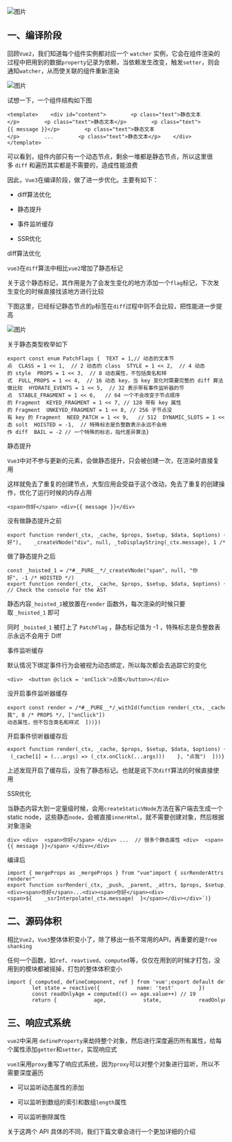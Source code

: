 ![图片](https://img-blog.csdnimg.cn/img_convert/02fa24158e90be43e765e193c66d5d45.png)

## 一、编译阶段

回顾`Vue2`，我们知道每个组件实例都对应一个 `watcher` 实例，它会在组件渲染的过程中把用到的数据`property`记录为依赖，当依赖发生改变，触发`setter`，则会通知`watcher`，从而使关联的组件重新渲染

![图片](https://img-blog.csdnimg.cn/img_convert/2c64a065ff0343e3769a1bd73eb126bb.png)

试想一下，一个组件结构如下图

```cobol
<template>    <div id="content">        <p class="text">静态文本</p>        <p class="text">静态文本</p>        <p class="text">{{ message }}</p>        <p class="text">静态文本</p>        ...        <p class="text">静态文本</p>    </div></template>
```

可以看到，组件内部只有一个动态节点，剩余一堆都是静态节点，所以这里很多 `diff` 和遍历其实都是不需要的，造成性能浪费

因此，`Vue3`在编译阶段，做了进一步优化。主要有如下：

-   diff算法优化
    
-   静态提升
    
-   事件监听缓存
    
-   SSR优化
    

diff算法优化

`vue3`在`diff`算法中相比`vue2`增加了静态标记

关于这个静态标记，其作用是为了会发生变化的地方添加一个`flag`标记，下次发生变化的时候直接找该地方进行比较

下图这里，已经标记静态节点的`p`标签在`diff`过程中则不会比较，把性能进一步提高

![图片](https://img-blog.csdnimg.cn/img_convert/20fdb4e7fb8693a5eaa18c4c1da25e88.png)

关于静态类型枚举如下

```cobol
export const enum PatchFlags {  TEXT = 1,// 动态的文本节点  CLASS = 1 << 1,  // 2 动态的 class  STYLE = 1 << 2,  // 4 动态的 style  PROPS = 1 << 3,  // 8 动态属性，不包括类名和样式  FULL_PROPS = 1 << 4,  // 16 动态 key，当 key 变化时需要完整的 diff 算法做比较  HYDRATE_EVENTS = 1 << 5,  // 32 表示带有事件监听器的节点  STABLE_FRAGMENT = 1 << 6,   // 64 一个不会改变子节点顺序的 Fragment  KEYED_FRAGMENT = 1 << 7, // 128 带有 key 属性的 Fragment  UNKEYED_FRAGMENT = 1 << 8, // 256 子节点没有 key 的 Fragment  NEED_PATCH = 1 << 9,   // 512  DYNAMIC_SLOTS = 1 << 10,  // 动态 solt  HOISTED = -1,  // 特殊标志是负整数表示永远不会用作 diff  BAIL = -2 // 一个特殊的标志，指代差异算法}
```

静态提升

`Vue3`中对不参与更新的元素，会做静态提升，只会被创建一次，在渲染时直接复用

这样就免去了重复的创建节点，大型应用会受益于这个改动，免去了重复的创建操作，优化了运行时候的内存占用

```cobol
<span>你好</span> <div>{{ message }}</div>
```

没有做静态提升之前

```cobol
export function render(_ctx, _cache, $props, $setup, $data, $options) {  return (_openBlock(), _createBlock(_Fragment, null, [    _createVNode("span", null, "你好"),    _createVNode("div", null, _toDisplayString(_ctx.message), 1 /* TEXT */)  ], 64 /* STABLE_FRAGMENT */))}
```

做了静态提升之后

```cobol
const _hoisted_1 = /*#__PURE__*/_createVNode("span", null, "你好", -1 /* HOISTED */) export function render(_ctx, _cache, $props, $setup, $data, $options) {  return (_openBlock(), _createBlock(_Fragment, null, [    _hoisted_1,    _createVNode("div", null, _toDisplayString(_ctx.message), 1 /* TEXT */)  ], 64 /* STABLE_FRAGMENT */))} // Check the console for the AST
```

静态内容`_hoisted_1`被放置在`render` 函数外，每次渲染的时候只要取 `_hoisted_1` 即可

同时 `_hoisted_1` 被打上了 `PatchFlag` ，静态标记值为 -1 ，特殊标志是负整数表示永远不会用于 Diff

事件监听缓存

默认情况下绑定事件行为会被视为动态绑定，所以每次都会去追踪它的变化

```cobol
<div>  <button @click = 'onClick'>点我</button></div>
```

没开启事件监听器缓存

```cobol
export const render = /*#__PURE__*/_withId(function render(_ctx, _cache, $props, $setup, $data, $options) {  return (_openBlock(), _createBlock("div", null, [    _createVNode("button", { onClick: _ctx.onClick }, "点我", 8 /* PROPS */, ["onClick"])                                             // PROPS=1<<3,// 8 //动态属性，但不包含类名和样式  ]))})
```

开启事件侦听器缓存后

```cobol
export function render(_ctx, _cache, $props, $setup, $data, $options) {  return (_openBlock(), _createBlock("div", null, [    _createVNode("button", {      onClick: _cache[1] || (_cache[1] = (...args) => (_ctx.onClick(...args)))    }, "点我")  ]))}
```

上述发现开启了缓存后，没有了静态标记。也就是说下次`diff`算法的时候直接使用

SSR优化

当静态内容大到一定量级时候，会用`createStaticVNode`方法在客户端去生成一个static node，这些静态`node`，会被直接`innerHtml`，就不需要创建对象，然后根据对象渲染

```cobol
div> <div>  <span>你好</span> </div> ...  // 很多个静态属性 <div>  <span>{{ message }}</span> </div></div>
```

编译后

```cobol
import { mergeProps as _mergeProps } from "vue"import { ssrRenderAttrs as _ssrRenderAttrs, ssrInterpolate as _ssrInterpolate } from "@vue/server-renderer" export function ssrRender(_ctx, _push, _parent, _attrs, $props, $setup, $data, $options) {  const _cssVars = { style: { color: _ctx.color }}  _push(`<div${    _ssrRenderAttrs(_mergeProps(_attrs, _cssVars))  }><div><span>你好</span>...<div><span>你好</span><div><span>${    _ssrInterpolate(_ctx.message)  }</span></div></div>`)}
```

## 二、源码体积

相比`Vue2`，`Vue3`整体体积变小了，除了移出一些不常用的API，再重要的是`Tree shanking`

任何一个函数，如`ref`、`reavtived`、`computed`等，仅仅在用到的时候才打包，没用到的模块都被摇掉，打包的整体体积变小

```cobol
import { computed, defineComponent, ref } from 'vue';export default defineComponent({    setup(props, context) {        const age = ref(18)         let state = reactive({            name: 'test'        })         const readOnlyAge = computed(() => age.value++) // 19         return {            age,            state,            readOnlyAge        }    }});
```

## 三、响应式系统

`vue2`中采用 `defineProperty`来劫持整个对象，然后进行深度遍历所有属性，给每个属性添加`getter`和`setter`，实现响应式

`vue3`采用`proxy`重写了响应式系统，因为`proxy`可以对整个对象进行监听，所以不需要深度遍历

-   可以监听动态属性的添加
    
-   可以监听到数组的索引和数组`length`属性
    
-   可以监听删除属性
    

关于这两个 API 具体的不同，我们下篇文章会进行一个更加详细的介绍